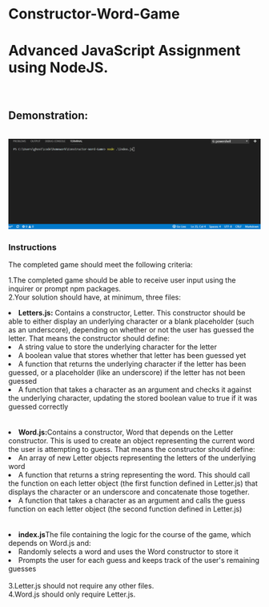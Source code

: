 # Constructor-Word-Game

<h1>Advanced JavaScript Assignment using NodeJS.</h1><br>

<h2>Demonstration:</h2><br>
<img src ="constructor guess game.gif">

<h3>Instructions</h3>

The completed game should meet the following criteria:

1.The completed game should be able to receive user input using the inquirer or prompt npm packages.<br>
2.Your solution should have, at minimum, three files:<br>

<li><b>Letters.js:</b> Contains a constructor, Letter. This constructor should be able to either display an underlying character or a blank placeholder (such as an underscore), depending on whether or not the user has guessed the letter. That means the constructor should define:</li>
        <li>A string value to store the underlying character for the letter</li>
        <li>A boolean value that stores whether that letter has been guessed yet</li>
        <li>A function that returns the underlying character if the letter has been guessed, or a placeholder (like an underscore) if the letter has not been guessed</li>
        <li>A function that takes a character as an argument and checks it against the underlying character, updating the stored boolean value to true if it was guessed correctly</li>
        <br>
        <br>

<li><b>Word.js:</b>Contains a constructor, Word that depends on the Letter constructor. This is used to create an object representing the current word the user is attempting to guess. That means the constructor should define:</li>

<li>An array of new Letter objects representing the letters of the underlying word</li>
<li>A function that returns a string representing the word. This should call the function on each letter object (the first function defined in Letter.js) that displays the character or an underscore and concatenate those together.</li>
<li>A function that takes a character as an argument and calls the guess function on each letter object (the second function defined in Letter.js)</li>
<br>
<br>

<li><b>index.js</b>The file containing the logic for the course of the game, which depends on Word.js and:</li>

<li>Randomly selects a word and uses the Word constructor to store it</li>
<li>Prompts the user for each guess and keeps track of the user's remaining guesses</li>
<br>
3.Letter.js should not require any other files.<br>
4.Word.js should only require Letter.js.

